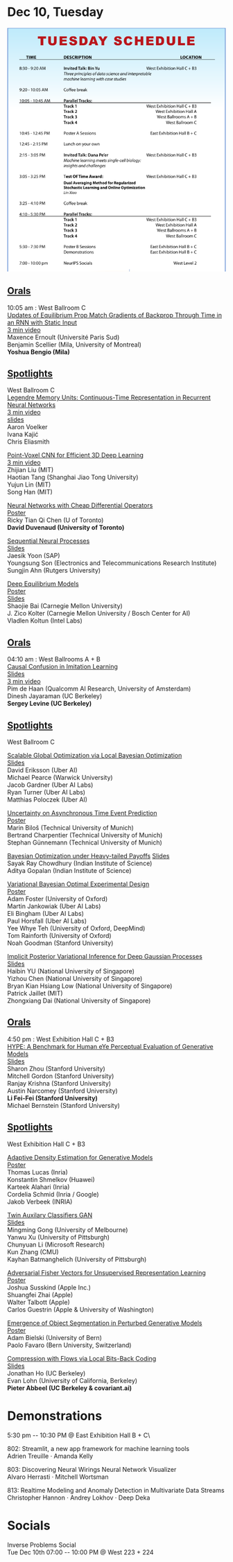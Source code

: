 # Dec 10, Tuesday 

![](Tuesday_Day3_Glance.png)


## [Orals](https://nips.cc/Conferences/2019/ScheduleMultitrack?text=&session=&event_type=&day=2019-12-10)

10:05 am : West Ballroom C\
[Updates of Equilibrium Prop Match Gradients of Backprop Through Time in an RNN with Static Input](https://nips.cc/Conferences/2019/ScheduleMultitrack?event=15732)\
[3 min video](https://www.youtube.com/watch?v=Xb5sM0NRy_0&feature=youtu.be)\
Maxence Ernoult (Université Paris Sud)\
Benjamin Scellier (Mila, University of Montreal)\
**Yoshua Bengio (Mila)**

## [Spotlights](https://nips.cc/Conferences/2019/ScheduleMultitrack?text=&session=&event_type=&day=2019-12-10)

West Ballroom C\
[Legendre Memory Units: Continuous-Time Representation in Recurrent Neural Networks](https://nips.cc/Conferences/2019/ScheduleMultitrack?event=15733)\
[3 min video](https://www.youtube.com/watch?v=yr8LZZD1I4o)\
[slides](https://drive.google.com/file/d/18zMik5Ku45QMgczoItZv1GRTv3GSmctM/view)\
Aaron Voelker\
Ivana Kajić\
Chris Eliasmith

[Point-Voxel CNN for Efficient 3D Deep Learning](https://neurips.cc/Conferences/2019/ScheduleMultitrack?event=15734)\
[3 min video](https://pvcnn.mit.edu/)\
Zhijian Liu (MIT)\
Haotian Tang (Shanghai Jiao Tong University)\
Yujun Lin (MIT)\
Song Han (MIT)

[Neural Networks with Cheap Differential Operators](https://neurips.cc/Conferences/2019/ScheduleMultitrack?event=15735)\
[Poster](http://www.cs.toronto.edu/~rtqichen/posters/diffopnet_poster.pdf)\
Ricky Tian Qi Chen (U of Toronto)\
**David Duvenaud (University of Toronto)**

[Sequential Neural Processes
](https://neurips.cc/Conferences/2019/ScheduleMultitrack?event=15736)\
[Slides](https://drive.google.com/open?id=1wAZD4l7hj_haCKWBbvKtPFOWtQxwhGwN)\
Jaesik Yoon (SAP)\
Youngsung Son (Electronics and Telecommunications Research Institute)\
Sungjin Ahn (Rutgers University)

[Deep Equilibrium Models](https://neurips.cc/Conferences/2019/ScheduleMultitrack?event=15737)\
[Poster](https://github.com/locuslab/deq/blob/master/presentations/DEQ_poster.pdf)\
[Slides](https://github.com/locuslab/deq/blob/master/presentations/DEQ_slides.pdf)\
Shaojie Bai (Carnegie Mellon University)\
J. Zico Kolter (Carnegie Mellon University / Bosch Center for AI)\
Vladlen Koltun (Intel Labs)

## [Orals](https://nips.cc/Conferences/2019/ScheduleMultitrack?text=&session=&event_type=&day=2019-12-10)

04:10 am : West Ballrooms A + B\
[Causal Confusion in Imitation Learning](https://neurips.cc/Conferences/2019/ScheduleMultitrack?event=15683)\
[Slides](https://sites.google.com/view/causal-confusion)\
[3 min video](https://sites.google.com/view/causal-confusion)\
Pim de Haan (Qualcomm AI Research, University of Amsterdam)\
Dinesh Jayaraman (UC Berkeley)\
**Sergey Levine (UC Berkeley)**

## [Spotlights](https://nips.cc/Conferences/2019/ScheduleMultitrack?text=&session=&event_type=&day=2019-12-10)

West Ballroom C

[Scalable Global Optimization via Local Bayesian Optimization](https://neurips.cc/Conferences/2019/ScheduleMultitrack?event=15740)\
[Slides](https://drive.google.com/file/d/1I7Xsqh87GenYU9sXnWf1R2dZFKctqlYx/view?usp=sharing)\
David Eriksson (Uber AI)\
Michael Pearce (Warwick University)\
Jacob Gardner (Uber AI Labs)\
Ryan Turner (Uber AI Labs)\
Matthias Poloczek (Uber AI)


[Uncertainty on Asynchronous Time Event Prediction](https://neurips.cc/Conferences/2019/ScheduleMultitrack?event=15741)\
[Poster](https://github.com/sharpenb/Uncertainty-Event-Prediction/blob/master/assets/poster.pdf)\
Marin Biloš (Technical University of Munich)\
Bertrand Charpentier (Technical University of Munich)\
Stephan Günnemann (Technical University of Munich)

[Bayesian Optimization under Heavy-tailed Payoffs](https://neurips.cc/Conferences/2019/ScheduleMultitrack?event=15742)
[Slides](https://github.com/sayakrc/Bayesian-Optimization-under-Heavy-tailed-Payoffs/blob/master/slides.pdf)\
Sayak Ray Chowdhury (Indian Institute of Science)\
Aditya Gopalan (Indian Institute of Science)


[Variational Bayesian Optimal Experimental Design](https://neurips.cc/Conferences/2019/ScheduleMultitrack?event=15743)\
[Poster](https://github.com/twgr/variational_oed/blob/master/poster/poster.pdf)\
Adam Foster (University of Oxford)\
Martin Jankowiak (Uber AI Labs)\
Eli Bingham (Uber AI Labs)\
Paul Horsfall (Uber AI Labs)\
Yee Whye Teh (University of Oxford, DeepMind)\
Tom Rainforth (University of Oxford)\
Noah Goodman (Stanford University)


[Implicit Posterior Variational Inference for Deep Gaussian Processes](https://neurips.cc/Conferences/2019/ScheduleMultitrack?event=15744)\
[Slides](https://github.com/HeroKillerEver/ipvi-dgp/blob/master/slides/neurips_slides.pdf)\
Haibin YU (National University of Singapore)\
Yizhou Chen (National University of Singapore)\
Bryan Kian Hsiang Low (National University of Singapore)\
Patrick Jaillet (MIT)\
Zhongxiang Dai (National University of Singapore)


## [Orals](https://nips.cc/Conferences/2019/ScheduleMultitrack?text=&session=&event_type=&day=2019-12-10)

4:50 pm : West Exhibition Hall C + B3\
[HYPE: A Benchmark for Human eYe Perceptual Evaluation of Generative Models](https://neurips.cc/Conferences/2019/ScheduleMultitrack?event=15857)\
[Slides](https://drive.google.com/file/d/1_Rz1oLBd49woRwwX-v3LHgxn9XteEPkP/view?usp=sharing)\
Sharon Zhou (Stanford University)\
Mitchell Gordon (Stanford University)\
Ranjay Krishna (Stanford University)\
Austin Narcomey (Stanford University)\
**Li Fei-Fei (Stanford University)**\
Michael Bernstein (Stanford University)

## [Spotlights](https://nips.cc/Conferences/2019/ScheduleMultitrack?text=&session=&event_type=&day=2019-12-10)

West Exhibition Hall C + B3

[Adaptive Density Estimation for Generative Models](https://neurips.cc/Conferences/2019/ScheduleMultitrack?event=15858)\
[Poster](https://thoth.inrialpes.fr/people/tlucas/poster.pdf)\
Thomas Lucas (Inria)\
Konstantin Shmelkov (Huawei)\
Karteek Alahari (Inria)\
Cordelia Schmid (Inria / Google)\
Jakob Verbeek (INRIA)

[Twin Auxilary Classifiers GAN](https://neurips.cc/Conferences/2019/ScheduleMultitrack?event=15859)\
[Slides](https://github.com/batmanlab/twin_ac/blob/master/TAC-GAN.pdf)\
Mingming Gong (University of Melbourne)\
Yanwu Xu (University of Pittsburgh)\
Chunyuan Li (Microsoft Research)\
Kun Zhang (CMU)\
Kayhan Batmanghelich (University of Pittsburgh)
	
[Adversarial Fisher Vectors for Unsupervised Representation Learning](https://neurips.cc/Conferences/2019/ScheduleMultitrack?event=15860)\
[Poster](https://github.com/apple/ml-afv/blob/master/poster.pdf)\
Joshua Susskind (Apple Inc.)\
Shuangfei Zhai (Apple)\
Walter Talbott (Apple)\
Carlos Guestrin (Apple & University of Washington)
	
[Emergence of Object Segmentation in Perturbed Generative Models](https://neurips.cc/Conferences/2019/ScheduleMultitrack?event=15861)\
[Poster](http://www.cvg.unibe.ch/media/publications/pdf/neurips19_perturbedseg_poster.pdf)\
Adam Bielski (University of Bern)\
Paolo Favaro (Bern University, Switzerland)


[Compression with Flows via Local Bits-Back Coding](https://neurips.cc/Conferences/2019/ScheduleMultitrack?event=15862)\
[Slides](https://drive.google.com/open?id=1A6t2F88GJBkhSZgyn26ImjzNi3O1A-FT)\
Jonathan Ho (UC Berkeley)\
Evan Lohn (University of California, Berkeley)\
**Pieter Abbeel (UC Berkeley & covariant.ai)**


# Demonstrations

5:30 pm -- 10:30 PM @ East Exhibition Hall B + C\

802: Streamlit, a new app framework for machine learning tools\
Adrien Treuille · Amanda Kelly

803: Discovering Neural Wirings Neural Network Visualizer\
Alvaro Herrasti · Mitchell Wortsman

813: Realtime Modeling and Anomaly Detection in Multivariate Data Streams\
Christopher Hannon · Andrey Lokhov · Deep Deka


# Socials

Inverse Problems Social\
Tue Dec 10th 07:00 -- 10:00 PM @ West 223 + 224







